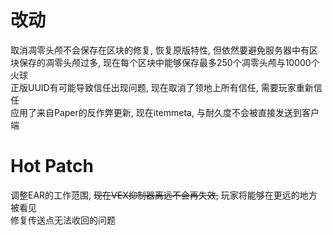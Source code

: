 # 改动
取消凋零头颅不会保存在区块的修复, 恢复原版特性, 但依然要避免服务器中有区块保存的凋零头颅过多, 现在每个区块中能够保存最多250个凋零头颅与10000个火球    
正版UUID有可能导致信任出现问题, 现在取消了领地上所有信任, 需要玩家重新信任  
应用了来自Paper的反作弊更新, 现在itemmeta, 与耐久度不会被直接发送到客户端  
# Hot Patch
调整EAR的工作范围, ~~现在VEX抑制器离远不会再失效,~~ 玩家将能够在更远的地方被看见  
修复传送点无法收回的问题  
